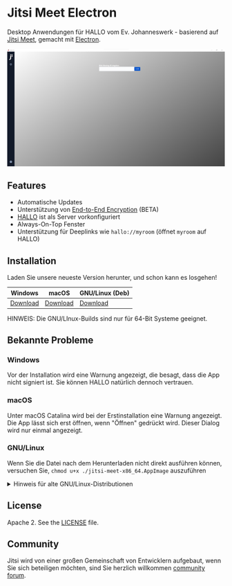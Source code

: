 # Jitsi Meet Electron

Desktop Anwendungen für HALLO vom Ev. Johanneswerk - basierend auf [Jitsi Meet](https://github.com/jitsi/jitsi-meet), gemacht mit [Electron](https://electronjs.org/).

![](screenshot.png)

## Features

* Automatische Updates
* Unterstützung von [End-to-End Encryption](https://jitsi.org/blog/e2ee/) (BETA)
* [HALLO](https://hallo.johanneswerk.de) ist als Server vorkonfiguriert
* Always-On-Top Fenster
* Unterstützung für Deeplinks wie `hallo://myroom` (öffnet `myroom` auf HALLO)

## Installation

Laden Sie unsere neueste Version herunter, und schon kann es losgehen!

| Windows | macOS | GNU/Linux (Deb) |
|---------|-------|-----------------|
| [Download](https://github.com/de-johannes/hallo-desktop/releases/latest/download/hallo-install.exe) | [Download](https://github.com/de-johannes/hallo-desktop/releases/latest/download/hallo-install.dmg) | [Download](https://github.com/de-johannes/hallo-desktop/releases/latest/download/hallo-install-amd64.deb) |

HINWEIS: Die GNU/LInux-Builds sind nur für 64-Bit Systeme geeignet.

## Bekannte Probleme

### Windows

Vor der Installation wird eine Warnung angezeigt, die besagt, dass die App nicht signiert ist. Sie können HALLO natürlich dennoch vertrauen.

### macOS

Unter macOS Catalina wird bei der Erstinstallation eine Warnung angezeigt. Die App lässt sich erst öffnen, wenn "Öffnen" gedrückt wird. Dieser Dialog wird nur einmal angezeigt.

### GNU/Linux

Wenn Sie die Datei nach dem Herunterladen nicht direkt ausführen können, versuchen Sie, `chmod u+x ./jitsi-meet-x86_64.AppImage` auszuführen

<details><summary>Hinweis für alte GNU/Linux-Distributionen</summary>

Sie könnten den folgenden Fehler erhalten:

```
FATAL:nss_util.cc(632)] NSS_VersionCheck("3.26") failed. NSS >= 3.26 is required.
Please upgrade to the latest NSS, and if you still get this error, contact your
distribution maintainer.
```

Wenn Sie dies tun, installieren Sie bitte NSS (Beispiel für Debian / Ubuntu):

```
sudo apt-get install libnss3
```

</details>

## License

Apache 2. See the [LICENSE](LICENSE) file.

## Community

Jitsi wird von einer großen Gemeinschaft von Entwicklern aufgebaut, wenn Sie sich beteiligen möchten,
sind Sie herzlich willkommen [community forum](https://community.jitsi.org/).
